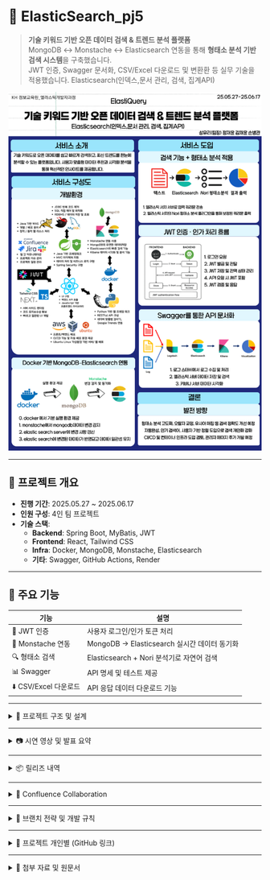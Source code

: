 # 🚀 ElasticSearch_pj5

> **기술 키워드 기반 오픈 데이터 검색 & 트렌드 분석 플랫폼**  
> MongoDB ↔ Monstache ↔ Elasticsearch 연동을 통해 **형태소 분석 기반 검색 시스템**을 구축했습니다.  
> JWT 인증, Swagger 문서화, CSV/Excel 다운로드 및 변환환 등 실무 기술을 적용했습니다.
> Elasticsearch(인덱스,문서 관리, 검색, 집계API)


![프로젝트 포스터](docs/poster.png)

---

## 📌 프로젝트 개요

- **진행 기간**: 2025.05.27 ~ 2025.06.17  
- **인원 구성**: 4인 팀 프로젝트  
- **기술 스택**:  
  - **Backend**: Spring Boot, MyBatis, JWT  
  - **Frontend**: React, Tailwind CSS  
  - **Infra**: Docker, MongoDB, Monstache, Elasticsearch  
  - **기타**: Swagger, GitHub Actions, Render

---

## 🧩 주요 기능

| 기능 | 설명 |
|------|------|
| 🔐 JWT 인증 | 사용자 로그인/인가 토큰 처리 |
| 🔄 Monstache 연동 | MongoDB → Elasticsearch 실시간 데이터 동기화 |
| 🔍 형태소 검색 | Elasticsearch + Nori 분석기로 자연어 검색 |
| 📊 Swagger | API 명세 및 테스트 제공 |
| ⬇️ CSV/Excel 다운로드 | API 응답 데이터 다운로드 기능 |

---

<details>
<summary>📁 프로젝트 구조 및 설계</summary>

### 📌 업무 흐름도
![업무 흐름도](./docs/workflow.png)

### 🗂️ ERD
![ERD1](./docs/erd1.png)
![ERD2](./docs/erd2.png)

### 💻 화면 설계
- 검색창 + 필터
- 형태소 분석 결과 리스트
- 로그인/회원가입

### 📝 테이블 명세 
![테이블 명세서](./docs/Table Schema.png)


</details>

---

<details>
<summary>📷 시연 영상 및 발표 요약</summary>

### 🎥 시연 영상  
📺 [👉 유튜브로 시연 영상 보러가기](https://youtu.be/QaNWE73Mm_g?si=qnytRfteBIAMXFIs)

### 🧾 발표 요약

## 로그인 수집이력 그래프 검색후  
<br>
![로그인수집이력그래프검색후](https://github.com/user-attachments/assets/fddf6285-be1c-4e66-b5b3-f437f8415710)

## 로그인/회원가입/비밀번호찾기/소셜로그인  
<br>
![로그인회원가입비밀번호찾기 소셜로그인](https://github.com/user-attachments/assets/39c358e7-b9f0-4b05-b1db-493867c59d70)

## 버튼(api문서, 즐겨찾기, 사이트방문)  
<br>
![api문서,즐겨찾기,사이트방문](https://github.com/user-attachments/assets/0c282181-0ecb-4b0a-8fb4-5172beb52772)

## Stackoverflow top 10 지표화  
<br>
![메인 스택오버플로우 top10](https://github.com/user-attachments/assets/f27afd38-5c4e-42f5-9e8c-96c8c6a0e1be)

## 수집이력페이지 즐겨찾기  
<br>
![수집이력/즐겨찾기](https://github.com/user-attachments/assets/00bdce4c-ede5-49b9-8f10-2927bef124ee)

## Ubuntu 서버 배포  
- 프론트엔드: Ubuntu 서버에 배포 완료  
- 백엔드: 추후 연동 예정 (작업 중)  
<br>
![ubuntu 서버](https://github.com/user-attachments/assets/9a0a4bce-a68f-47ca-b4a0-4f05db6b5ddd)



#### 📌 중간 발표 (2025.06.10)
- 실시간 검색의 필요성과 기술 구성 소개
- Docker 기반 연동 흐름 설명
- 형태소 검색 결과 시연

#### 🗓️ 주간 보고서
- 1주차: 기획, 기술 조사, 초기 세팅  
- 2주차: 기능 구현, API 연동, 테스트  
- 3주차: 기능구현, 테스트, 배포, 문서화, 발표 준비

</details>

---

<details>
<summary>📦 릴리즈 내역</summary>

### 🔖 [중간점검 릴리즈 (2025.06.10)](https://github.com/yuriuser126/ElasticSearch_pj5/releases/tag/v1.0-mid)

- 발표자료(PDF) 업로드  
- 주간보고서 2종 포함  
- 발표 대본 및 산출물 압축 파일 포함  
- 기능 목록 및 기술 스택 요약

### 🔖 [최종 발표 릴리즈 (2025.06.17)](https://github.com/yuriuser126/ElasticSearch_pj5/releases/tag/v1.0-final)

- 발표 자료(PDF, PPTX, ZIP) 업로드  
- 발표 대본(txt) 및 주간 보고서 이미지 포함  
- 발표 자료 전용 압축본 포함 (`ElastiQuery.zip`)  
- 기술 문서 및 API 문서 경로 안내 (`/docs` 폴더 참고)

</details>

---
<details>
<summary>📘 Confluence Collaboration</summary>

> 모든 팀원이 각자 맡은 역할에 따라 문서를 작성하고 실시간 피드백을 주고받으며 협업하였습니다.
> 아래는 팀원별 Confluence 문서 링크입니다. (PDF 내보내기 버전은 `/docs` 폴더에 포함)

- 👤 성유리 (PM) – [기획 및 일정 관리,프론트엔드 UI/UX 흐름 설계,Elastic](./docs/confluence-yuri.pdf) 
- 👤 정재윤 – [백엔드 API 설계 및 동기화 구조,Elasticsearch 검색 및 형태소 분석 정리](./docs/confluence-jaeyoon.pdf)  
- 👤 김채윤 – [리액트 및 jwt로그인, 서버구축](./docs/confluence-chaeyoon.pdf)   
- 👤 손병관 – [swagger 자동문서화, Tableau Public 시각화](./docs/confluence-byungkwan.pdf)  

</details>

---

<details>
<summary>🌿 브랜치 전략 및 개발 규칙</summary>

### 🔧 git flow 브랜치 전략

| 브랜치 | 역할 |
|--------|------|
| 🟢 `main` | 배포 전용, 직접 커밋 ❌ |
| 🟡 `develop` | 통합 개발 브랜치 |
| 🔵 `feature/*` | 기능별 개인 작업 브랜치 |

### 📎 커밋/작업 규칙
- `main` 브랜치로 직접 작업/PR 금지  
- 항상 최신 `develop` 기준으로 작업  
- 민감 정보(.env, 키 등) 절대 커밋 금지  
- 작업 중 `develop` 최신 pull → 충돌 최소화

### 💻 Sourcetree 기준 브랜치 체크아웃
1. Sourcetree 실행 후 저장소 열기  
2. 상단 **Fetch** 클릭 → 원격 브랜치 갱신  
3. **origin/브랜치명** 우클릭 → **Checkout**

</details>

---

<details>
<summary>📝 프로젝트 개인별 (GitHub 링크)</summary>

- 👤 [성유리(PM)](https://github.com/memberA) 
- 👤 [정재윤](https://github.com/tjrdl?tab=repositories) 
- 👤 [김채윤]( https://github.com/tjrdl?tab=repositories) 
- 👤 [손병관]( https://github.com/tjrdl?tab=repositories) 

</details>


---

<details>
<summary>📁 첨부 자료 및 원문서</summary>

- 업무 분장표  
- 기술 명세서  
- 📋 [테이블 명세서](./docs/Table Schema.png)
- 발표 자료(PPT)
- 📄 [프로그램 기술서 보러가기](./docs/tech-doc.md)
- `/docs` 폴더 내 포함됨

</details>
